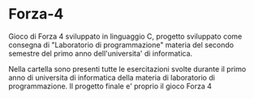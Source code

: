 # Forza-4
Gioco di Forza 4 sviluppato in linguaggio C, progetto sviluppato come consegna di "Laboratorio di programmazione"
materia del secondo semestre del primo anno dell'universita' di informatica.

Nella cartella sono presenti tutte le esercitazioni svolte durante il primo anno di universita di informatica della materia di laboratorio di programmazione.
Il progetto finale e' proprio il gioco Forza 4
